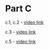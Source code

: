 # Part C

c.1, c.2 - [video link](https://drive.google.com/file/d/1hVuM3-QcDTC5g5Fe-G_tLbKlp37pxRR3/view?usp=sharing)

c.3 - [video link](https://drive.google.com/file/d/1X_tnXLeqbA2MD1guOmeVRDGg0NFg6Lfi/view?usp=sharing)

c.5 - [video link](https://drive.google.com/file/d/195F7b-zlSWfWfbWg64nP3jooSYBrM6f0/view?usp=sharing)